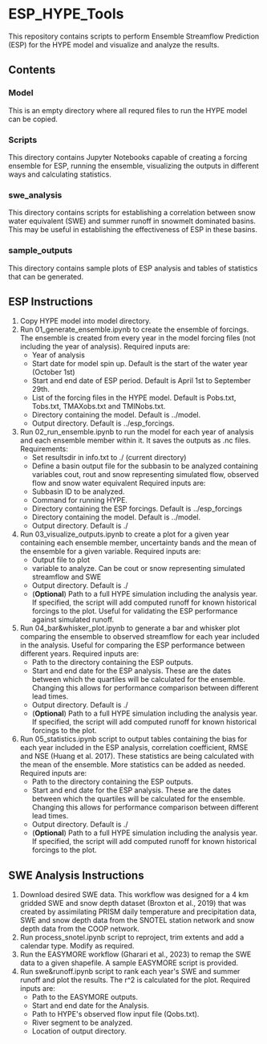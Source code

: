# ESP_HYPE_Tools
This repository contains scripts to perform Ensemble Streamflow Prediction (ESP) for the HYPE model and visualize and analyze the results.  

## Contents
### Model  
This is an empty directory where all requred files to run the HYPE model can be copied. 

### Scripts
This directory contains Jupyter Notebooks capable of creating a forcing ensemble for ESP, running the ensemble, visualizing the outputs in different ways and calculating statistics. 

### swe_analysis
This directory contains scripts for establishing a correlation between snow water equivalent (SWE) and summer runoff in snowmelt dominated basins. This may be useful in establishing the effectiveness of ESP in these basins. 

### sample_outputs
This directory contains sample plots of ESP analysis and tables of statistics that can be generated.

## ESP Instructions
1. Copy HYPE model into model directory.
2. Run 01_generate_ensemble.ipynb to create the ensemble of forcings. The ensemble is created from every year in the model forcing files (not including the year of analysis). Required inputs are:
   - Year of analysis
   - Start date for model spin up. Default is the start of the water year (October 1st)
   - Start and end date of ESP period. Default is April 1st to September 29th.
   - List of the forcing files in the HYPE model. Default is Pobs.txt, Tobs.txt, TMAXobs.txt and TMINobs.txt.
   - Directory containing the model. Default is ../model.
   - Output directory. Default is ../esp_forcings.
3. Run 02_run_ensemble.ipynb to run the model for each year of analysis and each ensemble member within it. It saves the outputs as .nc files. Requirements:
   - Set resultsdir in info.txt to ./ (current directory)
   - Define a basin output file for the subbasin to be analyzed containing variables cout, rout and snow representing simulated flow, observed flow and snow water equivalent
      Required inputs are:
   - Subbasin ID to be analyzed.
   - Command for running HYPE.
   - Directory containing the ESP forcings. Default is ../esp_forcings
   - Directory containing the model. Default is ../model.
   - Output directory. Default is ./
4. Run 03_visualize_outputs.ipynb to create a plot for a given year containing each ensemble member, uncertainty bands and the mean of the ensemble for a given variable. Required inputs are:
   - Output file to plot
   - variable to analyze. Can be cout or snow representing simulated streamflow and SWE
   - Output directory. Default is ./
   - (**Optional**) Path to a full HYPE simulation including the analysis year. If specified, the script will add computed runoff for known historical forcings to the plot. Useful for validating the ESP performance against simulated runoff.
5. Run 04_bar&whisker_plot.ipynb to generate a bar and whisker plot comparing the ensemble to observed streamflow for each year included in the analysis. Useful for comparing the ESP performance between different years. Required inputs are:
   - Path to the directory containing the ESP outputs.
   - Start and end date for the ESP analysis. These are the dates between which the quartiles will be calculated for the ensemble. Changing this allows for performance comparison between different lead times.
   - Output directory. Default is ./
   - (**Optional**) Path to a full HYPE simulation including the analysis year. If specified, the script will add computed runoff for known historical forcings to the plot.
6. Run 05_statistics.ipynb script to output tables containing the bias for each year included in the ESP analysis, correlation coefficient, RMSE and NSE (Huang et al. 2017). These statistics are being calculated with the mean of the ensemble. More statistics can be added as needed. Required inputs are:
   - Path to the directory containing the ESP outputs.
   - Start and end date for the ESP analysis. These are the dates between which the quartiles will be calculated for the ensemble. Changing this allows for performance comparison between different lead times.
   - Output directory. Default is ./
   - (**Optional**) Path to a full HYPE simulation including the analysis year. If specified, the script will add computed runoff for known historical forcings to the plot.

## SWE Analysis Instructions
1. Download desired SWE data. This workflow was designed for a 4 km gridded SWE and snow depth dataset (Broxton et al., 2019) that was created by assimilating PRISM daily temperature and precipitation data, SWE and snow depth data from the SNOTEL station network and snow depth data from the COOP network.
2. Run process_snotel.ipynb script to reproject, trim extents and add a calendar type. Modify as required.
3. Run the EASYMORE workflow (Gharari et al., 2023) to remap the SWE data to a given shapefile. A sample EASYMORE script is provided.
4. Run swe&runoff.ipynb script to rank each year's SWE and summer runoff and plot the results. The r^2 is calculated for the plot. Required inputs are:
   - Path to the EASYMORE outputs.
   - Start and end date for the Analysis.
   - Path to HYPE's observed flow input file (Qobs.txt).
   - River segment to be analyzed.
   - Location of output directory. 

   

